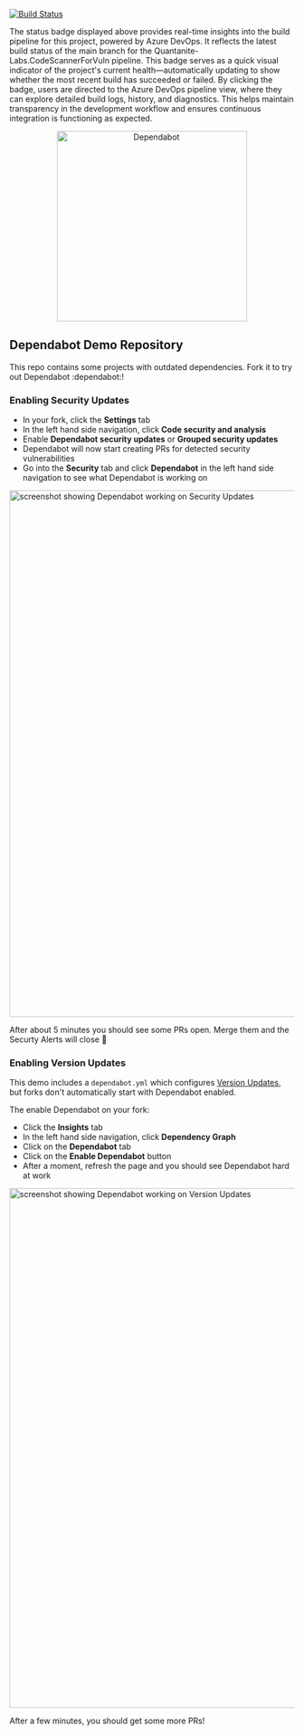 [![Build Status](https://dev.azure.com/QuantaniteLabs/Quantanite-Labs/_apis/build/status%2FQuantanite-Labs.CodeScannerForVuln?branchName=main)](https://dev.azure.com/QuantaniteLabs/Quantanite-Labs/_build/latest?definitionId=86&branchName=main)

The status badge displayed above provides real-time insights into the build pipeline for this project, powered by Azure DevOps. It reflects the latest build status of the main branch for the Quantanite-Labs.CodeScannerForVuln pipeline. This badge serves as a quick visual indicator of the project's current health—automatically updating to show whether the most recent build has succeeded or failed. By clicking the badge, users are directed to the Azure DevOps pipeline view, where they can explore detailed build logs, history, and diagnostics. This helps maintain transparency in the development workflow and ensures continuous integration is functioning as expected.

<div align="center">
    <picture>
        <source media="(prefers-color-scheme: light)" srcset="https://user-images.githubusercontent.com/7659/174594540-5e29e523-396a-465b-9a6e-6cab5b15a568.svg">
        <source media="(prefers-color-scheme: dark)" srcset="https://user-images.githubusercontent.com/7659/174594559-0b3ddaa7-e75b-4f10-9dee-b51431a9fd4c.svg">
        <img src="https://user-images.githubusercontent.com/7659/174594540-5e29e523-396a-465b-9a6e-6cab5b15a568.svg" alt="Dependabot" width="336">
    </picture>
</div>

## Dependabot Demo Repository

This repo contains some projects with outdated dependencies. Fork it to try out
Dependabot :dependabot:!

### Enabling Security Updates

- In your fork, click the **Settings** tab
- In the left hand side navigation, click **Code security and analysis**
- Enable **Dependabot security updates** or **Grouped security updates**
- Dependabot will now start creating PRs for detected security vulnerabilities
- Go into the **Security** tab and click **Dependabot** in the left hand side navigation to see what Dependabot is working on

<img width="929" alt="screenshot showing Dependabot working on Security Updates" src="https://github.com/dependabot/demo/assets/886768/9295c61a-631b-4c56-9c00-ff078874f362">

After about 5 minutes you should see some PRs open. Merge them and the Securty Alerts will close 🎉

### Enabling Version Updates

This demo includes a `dependabot.yml` which configures [Version Updates](https://docs.github.com/github/administering-a-repository/keeping-your-dependencies-updated-automatically), but forks don't automatically start with Dependabot enabled.

The enable Dependabot on your fork:
- Click the **Insights** tab
- In the left hand side navigation, click **Dependency Graph**
- Click on the **Dependabot** tab
- Click on the **Enable Dependabot** button
- After a moment, refresh the page and you should see Dependabot hard at work

<img width="917" alt="screenshot showing Dependabot working on Version Updates" src="https://github.com/dependabot/demo/assets/886768/4adf5727-255a-4ae1-97f7-70e94dc1134b">

After a few minutes, you should get some more PRs!
